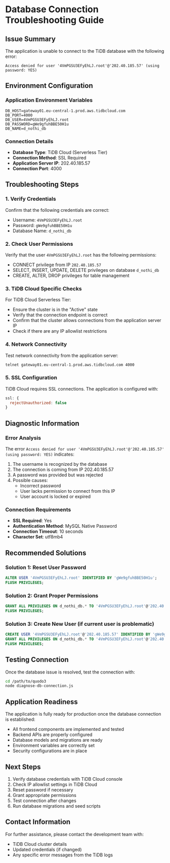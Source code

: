 # Database Connection Troubleshooting Guide

## Issue Summary

The application is unable to connect to the TiDB database with the following error:
```
Access denied for user '4VmPGSU3EFyEhLJ.root'@'202.40.185.57' (using password: YES)
```

## Environment Configuration

### Application Environment Variables
```
DB_HOST=gateway01.eu-central-1.prod.aws.tidbcloud.com
DB_PORT=4000
DB_USER=4VmPGSU3EFyEhLJ.root
DB_PASSWORD=gWe9gfuhBBE50H1u
DB_NAME=d_nothi_db
```

### Connection Details
- **Database Type**: TiDB Cloud (Serverless Tier)
- **Connection Method**: SSL Required
- **Application Server IP**: 202.40.185.57
- **Connection Port**: 4000

## Troubleshooting Steps

### 1. Verify Credentials

Confirm that the following credentials are correct:
- Username: `4VmPGSU3EFyEhLJ.root`
- Password: `gWe9gfuhBBE50H1u`
- Database Name: `d_nothi_db`

### 2. Check User Permissions

Verify that the user `4VmPGSU3EFyEhLJ.root` has the following permissions:
- CONNECT privilege from IP `202.40.185.57`
- SELECT, INSERT, UPDATE, DELETE privileges on database `d_nothi_db`
- CREATE, ALTER, DROP privileges for table management

### 3. TiDB Cloud Specific Checks

For TiDB Cloud Serverless Tier:
- Ensure the cluster is in the "Active" state
- Verify that the connection endpoint is correct
- Confirm that the cluster allows connections from the application server IP
- Check if there are any IP allowlist restrictions

### 4. Network Connectivity

Test network connectivity from the application server:
```bash
telnet gateway01.eu-central-1.prod.aws.tidbcloud.com 4000
```

### 5. SSL Configuration

TiDB Cloud requires SSL connections. The application is configured with:
```javascript
ssl: {
  rejectUnauthorized: false
}
```

## Diagnostic Information

### Error Analysis
The error `Access denied for user '4VmPGSU3EFyEhLJ.root'@'202.40.185.57' (using password: YES)` indicates:
1. The username is recognized by the database
2. The connection is coming from IP 202.40.185.57
3. A password was provided but was rejected
4. Possible causes:
   - Incorrect password
   - User lacks permission to connect from this IP
   - User account is locked or expired

### Connection Requirements
- **SSL Required**: Yes
- **Authentication Method**: MySQL Native Password
- **Connection Timeout**: 10 seconds
- **Character Set**: utf8mb4

## Recommended Solutions

### Solution 1: Reset User Password
```sql
ALTER USER '4VmPGSU3EFyEhLJ.root' IDENTIFIED BY 'gWe9gfuhBBE50H1u';
FLUSH PRIVILEGES;
```

### Solution 2: Grant Proper Permissions
```sql
GRANT ALL PRIVILEGES ON d_nothi_db.* TO '4VmPGSU3EFyEhLJ.root'@'202.40.185.57';
FLUSH PRIVILEGES;
```

### Solution 3: Create New User (if current user is problematic)
```sql
CREATE USER '4VmPGSU3EFyEhLJ.root'@'202.40.185.57' IDENTIFIED BY 'gWe9gfuhBBE50H1u';
GRANT ALL PRIVILEGES ON d_nothi_db.* TO '4VmPGSU3EFyEhLJ.root'@'202.40.185.57';
FLUSH PRIVILEGES;
```

## Testing Connection

Once the database issue is resolved, test the connection with:

```bash
cd /path/to/quodo3
node diagnose-db-connection.js
```

## Application Readiness

The application is fully ready for production once the database connection is established:
- All frontend components are implemented and tested
- Backend APIs are properly configured
- Database models and migrations are ready
- Environment variables are correctly set
- Security configurations are in place

## Next Steps

1. Verify database credentials with TiDB Cloud console
2. Check IP allowlist settings in TiDB Cloud
3. Reset password if necessary
4. Grant appropriate permissions
5. Test connection after changes
6. Run database migrations and seed scripts

## Contact Information

For further assistance, please contact the development team with:
- TiDB Cloud cluster details
- Updated credentials (if changed)
- Any specific error messages from the TiDB logs